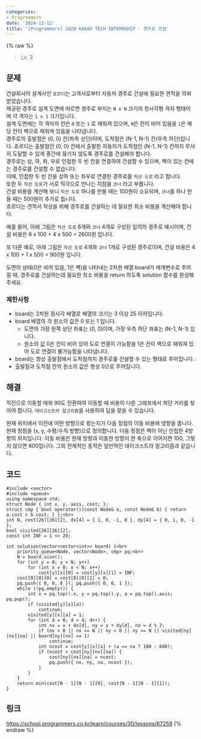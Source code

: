 ```yaml
---
categories:
- Programmers
date: '2024-11-12'
title: '[Programmers] 2020 KAKAO TECH INTERNSHIP - 경주로 건설'
---
```


{% raw %}
> Lv. 3<br>

## 문제
건설회사의 설계사인  `죠르디`는 고객사로부터 자동차 경주로 건설에 필요한 견적을 의뢰받았습니다.  
제공된 경주로 설계 도면에 따르면 경주로 부지는  `N x N`  크기의 정사각형 격자 형태이며 각 격자는  `1 x 1`  크기입니다.  
설계 도면에는 각 격자의 칸은  `0`  또는  `1`  로 채워져 있으며,  `0`은 칸이 비어 있음을  `1`은 해당 칸이 벽으로 채워져 있음을 나타냅니다.  
경주로의 출발점은 (0, 0) 칸(좌측 상단)이며, 도착점은 (N-1, N-1) 칸(우측 하단)입니다. 죠르디는 출발점인 (0, 0) 칸에서 출발한 자동차가 도착점인 (N-1, N-1) 칸까지 무사히 도달할 수 있게 중간에 끊기지 않도록 경주로를 건설해야 합니다.  
경주로는 상, 하, 좌, 우로 인접한 두 빈 칸을 연결하여 건설할 수 있으며, 벽이 있는 칸에는 경주로를 건설할 수 없습니다.  
이때, 인접한 두 빈 칸을 상하 또는 좌우로 연결한 경주로를  `직선 도로`  라고 합니다.  
또한 두  `직선 도로`가 서로 직각으로 만나는 지점을  `코너`  라고 부릅니다.  
건설 비용을 계산해 보니  `직선 도로`  하나를 만들 때는 100원이 소요되며,  `코너`를 하나 만들 때는 500원이 추가로 듭니다.  
죠르디는 견적서 작성을 위해 경주로를 건설하는 데 필요한 최소 비용을 계산해야 합니다.

예를 들어, 아래 그림은  `직선 도로`  6개와  `코너`  4개로 구성된 임의의 경주로 예시이며, 건설 비용은 6 x 100 + 4 x 500 = 2600원 입니다.

또 다른 예로, 아래 그림은  `직선 도로`  4개와  `코너`  1개로 구성된 경주로이며, 건설 비용은 4 x 100 + 1 x 500 = 900원 입니다.

도면의 상태(0은 비어 있음, 1은 벽)을 나타내는 2차원 배열 board가 매개변수로 주어질 때, 경주로를 건설하는데 필요한 최소 비용을 return 하도록 solution 함수를 완성해주세요.

### 제한사항
-   board는 2차원 정사각 배열로 배열의 크기는 3 이상 25 이하입니다.
-   board 배열의 각 원소의 값은 0 또는 1 입니다.
    -   도면의 가장 왼쪽 상단 좌표는 (0, 0)이며, 가장 우측 하단 좌표는 (N-1, N-1) 입니다.
    -   원소의 값 0은 칸이 비어 있어 도로 연결이 가능함을 1은 칸이 벽으로 채워져 있어 도로 연결이 불가능함을 나타냅니다.
-   board는 항상 출발점에서 도착점까지 경주로를 건설할 수 있는 형태로 주어집니다.
-   출발점과 도착점 칸의 원소의 값은 항상 0으로 주어집니다.

## 해결
직진으로 이동할 때와 90도 전환하여 이동할 때 비용이 다른 그래프에서 최단 거리를 찾아야 합니다. `데이크스트라 알고리즘`을 사용하여 답을 찾을 수 있습니다.

현재 위치에서 이전에 어떤 방향으로 왔는지가 다음 정점의 이동 비용에 영향을 줍니다. 현재 정점을 (x, y, 수평/수직 방향)으로 정의합니다. 다음 정점은 벽이 아닌 인접한 4방향의 위치입니다. 이동 비용은 현재 방향과 이동한 방향이 한 축으로 이어지면 100, 그렇지 않으면 600입니다. 그외 전체적인 동작은 일반적인 데이크스트라 알고리즘과 같습니다.

## 코드
```
#include <vector>
#include <queue>
using namespace std;
struct Node { int x, y, axis, cost; };
struct cmp { bool operator()(const Node& a, const Node& b) { return a.cost > b.cost; } };<br>
int N, cost[26][26][2], dx[4] = { 1, 0, -1, 0 }, dy[4] = { 0, 1, 0, -1 };
bool visited[26][26][2];
const int INF = 1 << 29;

int solution(vector<vector<int>> board) {<br>
    priority_queue<Node, vector<Node>, cmp> pq;<br>
    N = board.size();
    for (int y = 0; y < N; y++)
        for (int x = 0; x < N; x++)
            cost[y][x][0] = cost[y][x][1] = INF;
    cost[0][0][0] = cost[0][0][1] = 0;
    pq.push({ 0, 0, 0 }); pq.push({ 0, 0, 1 });
    while (!pq.empty()) {
        int x = pq.top().x, y = pq.top().y, a = pq.top().axis; pq.pop();
        if (visited[y][x][a])
            continue;
        visited[y][x][a] = 1;
        for (int d = 0; d < 4; d++) {
            int nx = x + dx[d], ny = y + dy[d], na = d % 2;
            if (nx < 0 || nx >= N || ny < 0 || ny >= N || visited[ny][nx][na] || board[ny][nx] == 1)
                continue;
            int ncost = cost[y][x][a] + (a == na ? 100 : 600);
            if (ncost < cost[ny][nx][na]) {
                cost[ny][nx][na] = ncost;
                pq.push({ nx, ny, na, ncost });
            }
        }
    }
    return min(cost[N - 1][N - 1][0], cost[N - 1][N - 1][1]);
}
```

## 링크
https://school.programmers.co.kr/learn/courses/30/lessons/67259
{% endraw %}